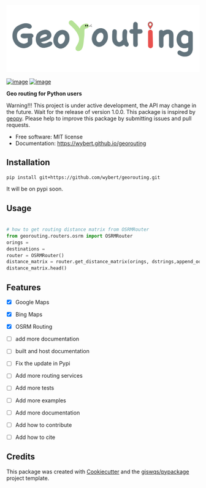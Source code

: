 
![georouting](docs/img/georouting.png)

[![image](https://img.shields.io/pypi/v/georouting.svg)](https://pypi.python.org/pypi/georouting)
[![image](https://img.shields.io/conda/vn/conda-forge/georouting.svg)](https://anaconda.org/conda-forge/georouting)


**Geo routing for Python users**

Warning!!! This project is under active development, the API may change in the future. Wait for the release of version 1.0.0. This package is inspired by [geopy](https://geopy.readthedocs.io/en/stable/). Please help to improve this package by submitting issues and pull requests.


-   Free software: MIT license
-   Documentation: https://wybert.github.io/georouting
    
## Installation

```bash
pip install git+https://github.com/wybert/georouting.git
``` 
It will be on pypi soon.
## Usage

```python

# how to get routing distance matrix from OSRMRouter
from georouting.routers.osrm import OSRMRouter
orings = 
destinations =
router = OSRMRouter()
distance_matrix = router.get_distance_matrix(orings, dstrings,append_od=True)
distance_matrix.head()
```


## Features

- [x] Google Maps
- [x] Bing Maps
- [x] OSRM Routing
- [ ] add more documentation
- [ ] built and host documentation
- [ ] Fix the update in Pypi
- [ ] Add more routing services
- [ ] Add more tests
- [ ] Add more examples
- [ ] Add more documentation
- [ ] Add how to contribute
- [ ] Add how to cite



## Credits

This package was created with [Cookiecutter](https://github.com/cookiecutter/cookiecutter) and the [giswqs/pypackage](https://github.com/giswqs/pypackage) project template.
